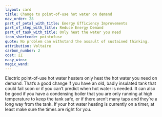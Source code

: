 ```yaml
---
layout: card
title: Change to point-of-use hot water on demand
nav_order: 28
part_of_petal_with_title: Energy Efficiency Improvements
part_of_step_with_title: Reduce Energy Demand
part_of_task_with_title: Only heat the water you need
icon_shortcode: pointofuse
quote: No problem can withstand the assault of sustained thinking.
attribution: Voltaire
carbon_number: 2
cost: ££
easy_wins: 
magic_wand: 
---
```


<p>Electric point-of-use hot water heaters only heat the hot water you need on demand. That’s a good change if you have an old, badly insulated tank that could fail soon or if you can’t predict when hot water is needed.  It can also be good if you have a condensing boiler that you are only running at high temperature to keep the tank safe, or if there aren’t many taps and they’re a long way from the tank.  If your hot water heating is currently on a timer, at least make sure the times are right for you.</p> 
